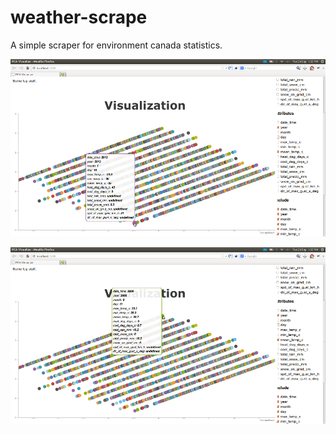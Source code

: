 weather-scrape
==============
A simple scraper for environment canada statistics.

![Visualization](https://github.com/robertkeizer/weather-scrape/raw/master/images/year-by-mean-temperature-1.png "Example 1")

![Visualization](https://github.com/robertkeizer/weather-scrape/raw/master/images/year-by-mean-temperature-2.png "Example 2")

